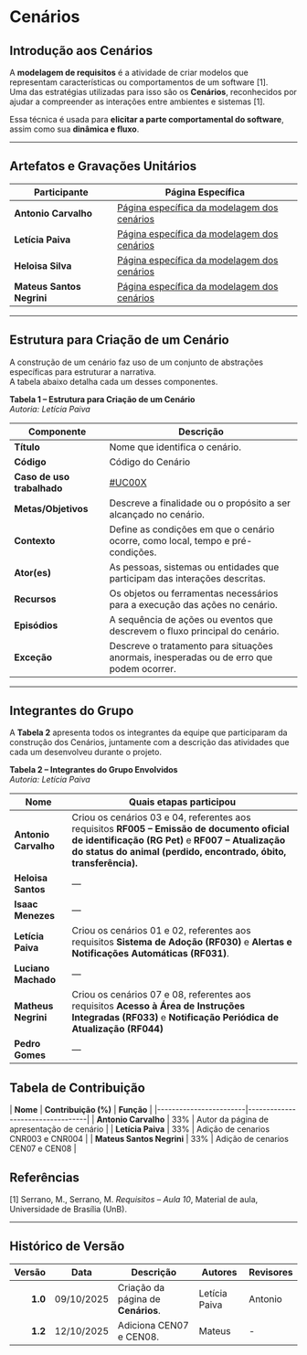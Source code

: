 # Cenários

## Introdução aos Cenários  

A **modelagem de requisitos** é a atividade de criar modelos que representam características ou comportamentos de um software [1].  
Uma das estratégias utilizadas para isso são os **Cenários**, reconhecidos por ajudar a compreender as interações entre ambientes e sistemas [1].  

Essa técnica é usada para **elicitar a parte comportamental do software**, assim como sua **dinâmica e fluxo**.

---

## Artefatos e Gravações Unitários  

| Participante | Página Específica |
|---------------|------------------|
| **Antonio Carvalho** | [Página específica da modelagem dos cenários](/modelagem/gravacoes/antonio/cenarios.md) |
| **Letícia Paiva** | [Página específica da modelagem dos cenários](/modelagem/gravacoes/leticia/cenarios.md) |
| **Heloisa Silva** | [Página específica da modelagem dos cenários](/modelagem/gravacoes/heloisa/cenarios.md) |
| **Mateus Santos Negrini** | [Página específica da modelagem dos cenários](/modelagem/gravacoes/mateus/cenarios.md) |


---

## Estrutura para Criação de um Cenário  

A construção de um cenário faz uso de um conjunto de abstrações específicas para estruturar a narrativa.  
A tabela abaixo detalha cada um desses componentes.  

**Tabela 1 – Estrutura para Criação de um Cenário**  
*Autoria: Letícia Paiva*

| **Componente**     | **Descrição**                                                                                      |
|--------------------|----------------------------------------------------------------------------------------------------|
| **Título**         | Nome que identifica o cenário.                                                                     |
| **Código** | Código do Cenário |
| **Caso de uso trabalhado** | [#UC00X](...)|
| **Metas/Objetivos**| Descreve a finalidade ou o propósito a ser alcançado no cenário.                                   |
| **Contexto**       | Define as condições em que o cenário ocorre, como local, tempo e pré-condições.                   |
| **Ator(es)**       | As pessoas, sistemas ou entidades que participam das interações descritas.                         |
| **Recursos**       | Os objetos ou ferramentas necessários para a execução das ações no cenário.                        |
| **Episódios**      | A sequência de ações ou eventos que descrevem o fluxo principal do cenário.                        |
| **Exceção**        | Descreve o tratamento para situações anormais, inesperadas ou de erro que podem ocorrer.           |

---

## Integrantes do Grupo  

A **Tabela 2** apresenta todos os integrantes da equipe que participaram da construção dos Cenários, juntamente com a descrição das atividades que cada um desenvolveu durante o projeto.  

**Tabela 2 – Integrantes do Grupo Envolvidos**  
*Autoria: Letícia Paiva*

| **Nome**            | **Quais etapas participou** |
|---------------------|------------------------------|
| **Antonio Carvalho**| Criou os cenários 03 e 04, referentes aos requisitos **RF005 – Emissão de documento oficial de identificação (RG Pet)** e **RF007 – Atualização do status do animal (perdido, encontrado, óbito, transferência).**                           |
| **Heloisa Santos**  | —                            |
| **Isaac Menezes**   | —                            |
| **Letícia Paiva**   | Criou os cenários 01 e 02, referentes aos requisitos **Sistema de Adoção (RF030)** e **Alertas e Notificações Automáticas (RF031)**. |
| **Luciano Machado** | —                            |
| **Matheus Negrini** | Criou os cenários 07 e 08, referentes aos requisitos **Acesso à Área de Instruções Integradas (RF033)** e **Notificação Periódica de Atualização (RF044)** |
| **Pedro Gomes**     | —                            |


## Tabela de Contribuição

| **Nome**              | **Contribuição (%)** | **Função** |
|------------------------|----------------------------------|
| **Antonio Carvalho**   | 33%                 |  Autor da página de apresentação de cenário | 
| **Letícia Paiva**   | 33%                 | Adição de cenarios CNR003 e CNR004 | 
| **Mateus Santos Negrini**   | 33%                 | Adição de cenarios CEN07 e CEN08 | 

## Referências  

[1] Serrano, M., Serrano, M. *Requisitos – Aula 10*, Material de aula, Universidade de Brasília (UnB).

---

## Histórico de Versão  

| **Versão** | **Data**   | **Descrição**                                                        | **Autores** | **Revisores** |
|-----------:|------------|--------------------------------------------------------------------|--------------|---------------|
| **1.0**    | 09/10/2025 | Criação da página de **Cenários**.| Letícia Paiva | Antonio |
| **1.2**    | 12/10/2025 | Adiciona CEN07 e CEN08.| Mateus | - |
